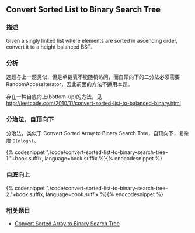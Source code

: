 ## Convert Sorted List to Binary Search Tree


### 描述

Given a singly linked list where elements are sorted in ascending order, convert it to a height balanced BST.


### 分析

这题与上一题类似，但是单链表不能随机访问，而自顶向下的二分法必须需要RandomAccessIterator，因此前面的方法不适用本题。

存在一种自底向上(bottom-up)的方法，见 <http://leetcode.com/2010/11/convert-sorted-list-to-balanced-binary.html>


### 分治法，自顶向下

分治法，类似于 Convert Sorted Array to Binary Search Tree，自顶向下，复杂度 `O(nlogn)`。

{% codesnippet "./code/convert-sorted-list-to-binary-search-tree-1."+book.suffix, language=book.suffix %}{% endcodesnippet %}


### 自底向上

{% codesnippet "./code/convert-sorted-list-to-binary-search-tree-2."+book.suffix, language=book.suffix %}{% endcodesnippet %}


### 相关题目


* [Convert Sorted Array to Binary Search Tree](convert-sorted-array-to-binary-search-tree.md)

